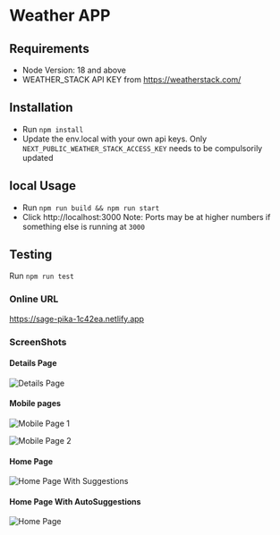 # Weather APP

## Requirements
- Node Version: 18 and above
- WEATHER_STACK API KEY from https://weatherstack.com/

## Installation
- Run `npm install`
- Update the env.local with your own api keys. Only `NEXT_PUBLIC_WEATHER_STACK_ACCESS_KEY` needs to be compulsorily updated

## local Usage
- Run `npm run build && npm run start`
- Click http://localhost:3000
Note: Ports may be at higher numbers if something else is running at `3000`

## Testing
Run `npm run test`

### Online URL
https://sage-pika-1c42ea.netlify.app

### ScreenShots

#### Details Page
![Details Page](https://res.cloudinary.com/dsph6hnfu/image/upload/v1706984755/zar3knw5fsdpxvy3qn2f.png)

#### Mobile pages
![Mobile Page 1](https://res.cloudinary.com/dsph6hnfu/image/upload/v1706984753/byalfmooeapbcs7sh5aj.png)

![Mobile Page 2](https://res.cloudinary.com/dsph6hnfu/image/upload/v1706984750/uyklukoqcfumm63pauk7.png)

####  Home Page
![Home Page With Suggestions](https://res.cloudinary.com/dsph6hnfu/image/upload/v1706984751/hkp9jtjnpvxpyuf4a2fi.png)


#### Home Page With AutoSuggestions
![Home Page](https://res.cloudinary.com/dsph6hnfu/image/upload/v1706984752/bcupkpzmoo5aeopkirix.png)